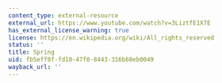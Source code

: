 ```yaml
---
content_type: external-resource
external_url: https://www.youtube.com/watch?v=3LiztfE1X7E
has_external_license_warning: true
license: https://en.wikipedia.org/wiki/All_rights_reserved
status: ''
title: Spring
uid: fb5eff0f-fd10-47f0-8443-316b60eb0049
wayback_url: ''
---
```

